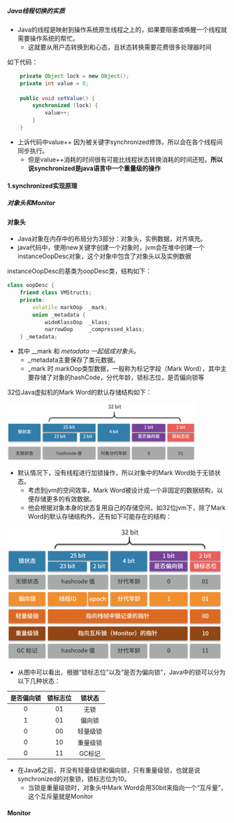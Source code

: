 ##### Java线程切换的实质

- Java的线程是映射到操作系统原生线程之上的，如果要阻塞或唤醒一个线程就需要操作系统的帮忙。
  - 这就要从用户态转换到和心态，且状态转换需要花费很多处理器时间

如下代码：

~~~java
    private Object lock = new Object();
    private int value = 0;

    public void setValue() {
        synchronized (lock) {
            value++;
        }
    }
~~~

- 上诉代码中value++ 因为被关键字synchronized修饰，所以会在各个线程间同步执行。
  - 但是value++消耗的时间很有可能比线程状态转换消耗的时间还短。**所以说synchronized是java语言中一个重量级的操作**

#### 1.synchronized实现原理

##### 对象头和Monitor

#### 对象头

- Java对象在内存中的布局分为3部分：对象头，实例数据，对齐填充。
- java代码中，使用new关键字创建一个对象时，jvm会在堆中创建一个instanceOopDesc对象，这个对象中包含了对象头以及实例数据

instanceOopDesc的基类为oopDesc类，结构如下：

~~~c++
class oopDesc {
  	friend class VMStructs;
 	private:
  		volatile markOop  _mark;
  		union _metadata {
    		wideKlassOop  _klass;
    		narrowOop     _compressed_klass;
  	} _metadata;
~~~

- 其中 __mark 和 _metadata 一起组成对象头。_
  - _metadata主要保存了类元数据。
  -  _mark 时 markOop类型数据，一般称为标记字段（Mark Word），其中主要存储了对象的hashCode，分代年龄，锁标志位，是否偏向锁等

32位Java虚拟机的Mark Word的默认存储结构如下：

<img src=".\res3\1.32位jvm的Mark Word默认存储结构.png" alt="1.32位jvm的Mark Word默认存储结构" style="zoom:42%;" />

- 默认情况下，没有线程进行加锁操作，所以对象中的Mark Word处于无锁状态。
  - 考虑到jvm的空间效率，Mark Word被设计成一个非固定的数据结构，以便存储更多的有效数据。
  - 他会根据对象本身的状态复用自己的存储空间，如32位jvm下，除了Mark Word的默认存储结构外，还有如下可能存在的结构：

<img src=".\res3\2.Mark Word其他可能结构.png" alt="2.Mark Word其他可能结构" style="zoom:48%;" />

- 从图中可以看出，根据“锁标志位”以及“是否为偏向锁”，Java中的锁可以分为以下几种状态：

| 是否偏向锁 | 锁标志位 |  锁状态  |
| :--------: | :------: | :------: |
|     0      |    01    |   无锁   |
|     1      |    01    |  偏向锁  |
|     0      |    00    | 轻量级锁 |
|     0      |    10    | 重量级锁 |
|     0      |    11    |  GC标记  |

- 在Java6之前，并没有轻量级锁和偏向锁，只有重量级锁，也就是说synchronized的对象锁，锁标志位为10。
  - 当锁是重量级锁时，对象头中Mark Word会用30bit来指向一个“互斥量”，这个互斥量就是Monitor

#### Monitor





























